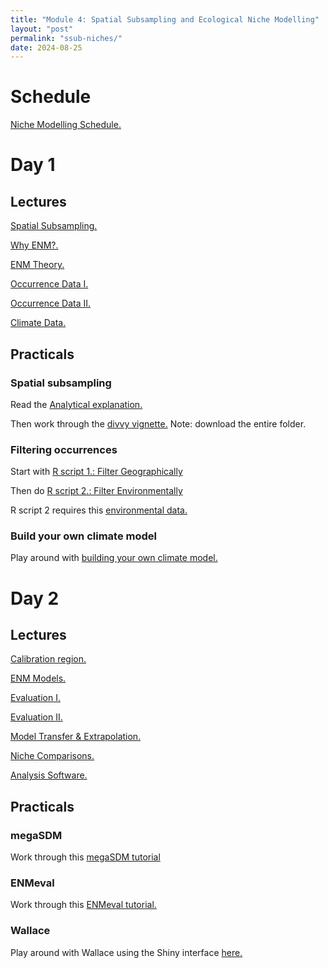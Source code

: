 ```yaml
---
title: "Module 4: Spatial Subsampling and Ecological Niche Modelling"
layout: "post" 
permalink: "ssub-niches/"
date: 2024-08-25
---
```


# Schedule
[Niche Modelling Schedule.](https://www.dropbox.com/scl/fi/0cuq5dqwq0km6glhos9uf/Schedule_ENM_Workshop_2025.pdf?rlkey=d9sb9ofd7wwi25phnp2ffje5b&st=751c7cjp&dl=0)

# Day 1

## Lectures

[Spatial Subsampling.](https://www.dropbox.com/scl/fi/dya70sl1y06tspgkjjm62/0.-Spatially-standardized-subsampling.pptx?rlkey=nu10y06lzfdzlckxvr3u4nm02&st=mo770lkw&dl=0)

[Why ENM?.](https://www.dropbox.com/scl/fi/wm7358sch6lg4myjxw16o/1.-Why-ENM.pptx?rlkey=4w9xgamcpjyhobs8rj52bg51l&st=va0nfr4h&dl=0)

[ENM Theory.](https://www.dropbox.com/scl/fi/25g4gogshm0570r5rn2qu/2.-ENM-Theory.pptx?rlkey=07z9d190o07is5ze97up0vxa7&st=jph64w1n&dl=0)

[Occurrence Data I.](https://www.dropbox.com/scl/fi/jz650d2h9mc1q02nuvuvj/3.-Occurrence-data-I.pptx?rlkey=067o0lain7wnjjaoeg3g0gga9&st=ka7c02uk&dl=0)

[Occurrence Data II.](https://www.dropbox.com/scl/fi/iohi91xy27yzt2dr4niai/4.-Occurrence-data-II.pptx?rlkey=k5s93tu0ervobpxecut4vp4gw&st=4zjux7b8&dl=0)

[Climate Data.](https://www.dropbox.com/scl/fi/ry0j5yzln8q90sfdvu5kr/5.-Climate-Data.pptx?rlkey=e1m8nulraebwt746qzjrhxby5&st=7nsticz1&dl=0)

## Practicals

### Spatial subsampling

Read the [Analytical explanation.](https://www.dropbox.com/scl/fi/hoa51qku6aa6zt0dhzbgb/subsampling-concept-walkthrough.html?rlkey=60m1gjxg8leui128fg1d92rg8&dl=0)

Then work through the [divvy vignette.](https://www.dropbox.com/scl/fo/mu7ouuaeibmxkl51haojh/AGvnqc1S6F_VH0CAhtWPvVg?rlkey=8tpi7xw6l7q3taqiaopfapbiy&dl=0) Note: download the entire folder.

### Filtering occurrences

Start with [R script 1.: Filter Geographically](https://www.dropbox.com/scl/fi/g59o9c3bv2ghaehx9dxyf/1.-FilterGeographically.R?rlkey=dvwme6qm6u8veuvfp737jjnz4&st=dioqijpw&dl=0)

Then do [R script 2.: Filter Environmentally](https://www.dropbox.com/scl/fi/rayh9gwfwmd83n6xbajvz/2.-FilterEnvironmentally.R?rlkey=23c14ixw4xne66ar2rq3204vy&st=065gdufs&dl=0)

R script 2 requires this [environmental data.](https://www.dropbox.com/scl/fo/koow0nvzlxs0e6gk8mpvy/ANq3qmMy3rsGdlzJoPXRBxU?rlkey=wi58eb4bnr17dqzmwhll67hqm&st=h7s1094z&dl=0) 

### Build your own climate model 

Play around with [building your own climate model.](http://www.buildyourownearth.com)

# Day 2

## Lectures

[Calibration region.](https://www.dropbox.com/scl/fi/u2rnyfoyn0vvp840560kr/6.-Calibration-region.pptx?rlkey=ibqf85d5b9opfarp1lexzj7tg&st=535vbldb&dl=0)

[ENM Models.](https://www.dropbox.com/scl/fi/r1sgj4y6x13qwfriwk1lr/7.-ENM-models.pptx?rlkey=vw0isfocu0qkevfrnihiqb4c8&st=m8ffmkdw&dl=0)

[Evaluation I.](https://www.dropbox.com/scl/fi/p8vhxpwh3sko886allhgg/8.-Evaluation-I.pptx?rlkey=1gls50s2q2c84uqqu54002fbb&st=soj23mlr&dl=0)

[Evaluation II.](https://www.dropbox.com/scl/fi/kfsagpj5ctzgaeo0ixs2m/9.-Evaluation-II.pptx?rlkey=uj3t9k9kdr343ceom4gjcwbru&st=54shqqja&dl=0)

[Model Transfer & Extrapolation.](https://www.dropbox.com/scl/fi/r12vimfl5vwzeyvvelunf/10.-Model-transfer-extrapolation.pptx?rlkey=ghgbdh3n2qfnem0olrmpibhd2&st=mgizvz6d&dl=0)

[Niche Comparisons.](https://www.dropbox.com/scl/fi/ggnoowk4gh8hvrc77thvb/11.-Niche-comparisons.pptx?rlkey=rqj9nd61jvt9z9j1xq4yeyvmk&st=ee15pp1c&dl=0) 

[Analysis Software.](https://www.dropbox.com/scl/fi/0vddz9dq33bv1ax2ifjd5/12.-Analysis-Packages.pptx?rlkey=2m6bh8pdrjy3p9wpofbmhleue&st=cngxyw2p&dl=0)

## Practicals

### megaSDM 

Work through this [megaSDM tutorial](https://www.dropbox.com/scl/fo/cchqbygna7nm6ud4ouqhj/ABzGTHjNmetvVP-CXEZFB34?rlkey=bg3houbxdjbp36svbl3i4r7it&dl=0)

### ENMeval 

Work through this [ENMeval tutorial.](https://www.dropbox.com/scl/fo/ipdq65xfxpfpohicgv4fg/AEXpgfliB6sMT2fLxImFWTs?rlkey=ii5mcuzv47fqu47x29ouapqlt&dl=0)

### Wallace

Play around with Wallace using the Shiny interface [here.](https://www.dropbox.com/scl/fi/rtvgwzb0g61cjvr25prkj/installing_wallace.R?rlkey=rzpnirwsx9bf0fgseowqeae84&dl=0)



